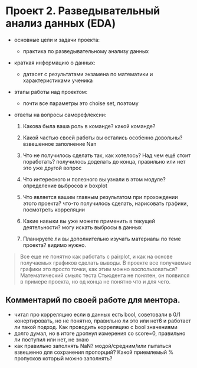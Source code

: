 # Проект 2. Разведывательный анализ данных (EDA)

- основные цели и задачи проекта:
    - практика по разведывательному анализу данных

- краткая информацию о данных:
    - датасет с результатами экзамена по математики и характеристиками ученика

- этапы работы над проектом:
    - почти все параметры это choise set, поэтому  

- ответы на вопросы саморефлексии:

    1. Какова была ваша роль в команде?
    какой команде?

    2. Какой частью своей работы вы остались особенно довольны?
    взвешенное заполнение Nan

    3. Что не получилось сделать так, как хотелось? Над чем ещё стоит поработать?
    получилось доделать до конца, правильно или нет это уже другой вопрос

    4. Что интересного и полезного вы узнали в этом модуле?
    определение выбросов и boxplot

    5. Что является вашим главным результатом при прохождении этого проекта?
    что-то получилось сделать, нарисовать графики, посмотреть корреляции

    6. Какие навыки вы уже можете применить в текущей деятельности?
    могу искать выбросы в данных

    7. Планируете ли вы дополнительно изучать материалы по теме проекта?
    видимо нужно.

> Все еще не понятно как работать с pairplot, и как на основе получаемых графиков сделать выводы. В проекте все получаемые графики это просто точки, как этим можно воспользоваться?
> Математический смылс теста Стьюдента не понятен, он появился в примере проекта, но од конца не понятно что и для чего.

## Комментарий по своей работе для ментора.
- читал про корреляцию если в данных есть bool, советовали в 0/1 конертировать, но не понятно, правильно ли это или нет6 и работает ли такой подход. Как проводить корреляцию с bool значениями
- долго думал, но в итоге дропнул измерения со score=0, правильно ли поступил или нет, не знаю
- как правильно заполнять NaN? модой/средним/или пытаться взвешенно для сохранения пропорций? Какой приемлемый % пропусков который можно заполнять?
